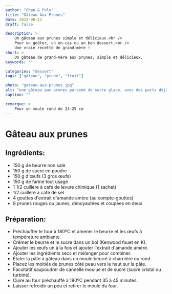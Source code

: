 ```yaml
---
author: "Chan & Polo"
title: "Gâteau Aux Prunes"
date: 2022-08-11
draft: false

description: >
    Un gâteau aux prunes simple et délicieux.<br />
    Pour un goûter, un en-cas ou un bon dessert.<br />
    Une vraie recette de grand-mère !
short: >
    Un gâteau de grand-mère aux prunes, simple et délicieux.
keywords: ""

categories: "dessert"
tags: ["gâteau", "prune", "fruit"]

photo: "gateau-aux-prunes.jpg"
alt: "une gâteau aux prunes parsemé de sucre glace, avec des parts déjà coupées"
caption: ""

remarque: >
    Pour un moule rond de 23-25 ​​cm
---
```


# Gâteau aux prunes
## Ingrédients:
- 150 g de beurre non salé  
- 150 g de sucre en poudre  
- 150 g d'œufs (3 gros œufs)  
- 150 g de farine tout usage  
- 1 1/2 cuillère à café de levure chimique (1 sachet)  
- 1/2 cuillère à café de sel
- 4 gouttes d'extrait d'amande amère (au compte-gouttes)  
- 8 prunes rouges ou jaunes, dénoyautées et coupées en deux  

## Préparation:
- Préchauffer le four à 180ºC et amener le beurre et les œufs à température ambiante.  
- Crémer le beurre et le sucre dans un bol (Kenwood fouet en K).  
- Ajouter les œufs un à la fois et ajouter l'extrait d'amande amère.  
- Ajouter les ingrédients secs et mélanger pour combiner.  
- Étaler la pâte à gâteau dans un moule beurré à charnière ou rond.  
- Placez les moitiés de prunes côté peau vers le haut sur la pâte.  
- Facultatif saupoudrer de cannelle moulue et de sucre (sucre cristal ou turbiné).  
- Cuire au four préchauffé à 180ºC pendant 35 à 45 minutes.  
- Laisser refroidir un peu et retirer le moule du four.  
